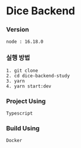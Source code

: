# Dice Backend

### Version

```
node : 16.18.0
```

### 실행 방법

```
1. git clone
2. cd dice-backend-study
3. yarn
4. yarn start:dev
```

### Project Using

```
Typescript
```

### Build Using

```
Docker
```
